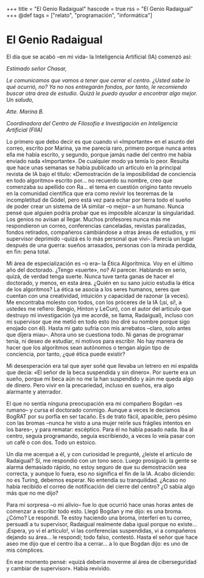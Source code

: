 +++
title = "El Genio Radaigual"
hascode = true
rss = "El Genio Radaigual"
+++
@def tags = ["relato", "programación", "informática"]

# El Genio Radaigual

El día que se acabó –en mi vida– la Inteligencia Artificial (IA) comenzó así:

_Estimado señor Chasar,_ 

_Le comunicamos que vamos a tener que cerrar el centro. ¿Usted sabe lo qué ocurrió, no? Ya no nos entregarán fondos, por tanto, le recomiendo buscar otra área de estudio. Quizá le puedo ayudar a encontrar algo mejor.
Un saludo,_

_Atte. Marina B._

_Coordinadora del Centro de Filosofía e Investigación en Inteligencia Artificial (FIIA)_


Lo primero que debo decir es que cuando vi «Importante» en el asunto del correo, escrito por Marina, ya me parecía raro, primero porque nunca antes ella me había escrito, y segundo, porque jamás nadie del centro me había enviado nada «Importante». De cualquier modo ya temía lo peor. Resulta que hace unas semanas se había publicado un artículo en la principal revista de IA bajo el título: «Demostración de la imposibilidad de conciencia en todo algoritmo» escrito por… no recuerdo su nombre, creo que comenzaba su apellido con Ra… el tema en cuestión origino tanto revuelo en la comunidad científica que era como revivir los teoremas de la incompletitud de Gödel, pero está vez para echar por tierra todo el sueño de poder crear un sistema de IA similar –o mejor– a un humano. Nunca pensé que alguien podría probar que es imposible alcanzar la singularidad. Los genios no avisan al llegar. Muchos profesores nunca más me respondieron un correo, conferencias canceladas, revistas paralizadas, fondos retirados, compañeros cambiándose a otras áreas de estudios, y mi supervisor deprimido –quizá es lo más personal que viví–. Parecía un lugar después de una guerra: sueños arrasados, personas con la mirada perdida, en fin: pena total.

Mi área de especialización es –o era– la Ética Algorítmica. Voy en el último año del doctorado. ¿Tengo «suerte», no? Al parecer. Hablando en serio, quizá, de verdad tenga suerte. Nunca tuve tanta ganas de hacer el doctorado, y menos, en esta área. ¿Quién en su sano juicio estudia la ética de los algoritmos? La ética se asocia a los seres humanos, seres que cuentan con una creatividad, intuición y capacidad de razonar (a veces). Me encontraba molesto con todos, con los próceres de la IA (¡sí, sí!, a ustedes me refiero: Bengio, Hinton y LeCun), con el autor del artículo que destruyo mi investigación (ya me acordé, se llama, Radaigual), incluso con mi supervisor que me metió en todo esto (no diré su nombre porque sigo enojado con él). Hasta mi gato sufría con mis arrebatos –claro, solo antes que dijera miau–. Ahora uno se cuestiona todo. Ni ganas de programar tenía, ni deseo de estudiar, ni motivos para escribir. No hay manera de hacer que los algoritmos sean autónomos o tengan algún tipo de conciencia, por tanto, ¿qué ética puede existir?

Mi desesperación era tal que ayer soñé que llevaba un letrero en mi espalda que decía: «El señor de la beca suspendida y sin dinero». Por suerte era un sueño, porque mi beca aún no me la han suspendido y aún me queda algo de dinero. Pero vivir en la precariedad, incluso en sueños, era algo alarmante y aterrador.

El que no sentía ninguna preocupación era mi compañero Bogdan –es rumano– y cursa el doctorado conmigo. Aunque a veces le decíamos BogRAT por su porfía en ser tacaño. Es de trato fácil, apacible, pero pésimo con las bromas –nunca he visto a una mujer reírle sus frágiles intentos en los bares–, y para rematar: escéptico. Para él no había pasado nada. Iba al centro, seguía programando, seguía escribiendo, a veces lo veía pasar con un café o con dos. Todo un estoico.

Un día me acerqué a él, y con curiosidad le pregunté, ¿leíste el artículo de Radaigual? Sí, me respondió con un tono seco. Luego prosiguió: la gente se alarma demasiado rápido, no estoy seguro de que su demostración sea correcta, y aunque lo fuera, eso no significa el fin de la IA. Acabo diciendo: no es Turing, debemos esperar. No entendía su tranquilidad. ¿Acaso no había recibido el correo de notificación del cierre del centro? ¿O sabía algo más que no me dijo?

Para mi sorpresa –o mi alivio– fue lo que ocurrió hace unas horas antes de comenzar a escribir todo esto. Llegó Bogdan y me dijo: es una broma. ¿Cómo? Le respondí. Te estoy haciendo una broma, interferí en tu correo, persuadí a tu supervisor, Radaigual realmente daba igual porque no existe… ¡Espera, yo vi el artículo!, vi las conferencias suspendidas, vi a compañeros dejando su área… le respondí; todo falso, contestó. Hasta el señor que hace aseo me dijo que el centro iba a cerrar… a lo que Bogdan dijo: es uno de mis cómplices.

En ese momento pensé: «quizá debería moverme al área de ciberseguridad y cambiar de supervisor». Había revivido.